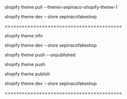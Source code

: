 

shopify theme pull --theme=sepinaco-shopify-theme-1

shopify theme dev --store sepinacofakeshop 

=========================================

shopify theme info                                                 

shopify theme dev --store sepinacofakeshop                       

shopify theme push --unpublished 

shopify theme push  

shopify theme publish 

shopify theme dev --store sepinacofakeshop 

=========================================
